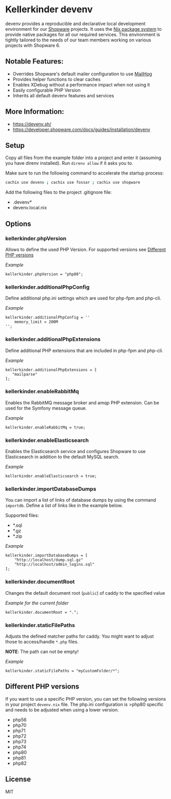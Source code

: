 # Kellerkinder devenv

devenv provides a reproducible and declarative local development environment for our [Shopware](https://www.shopware.com) projects.
It uses the [Nix package system](https://nixos.org/) to provide native packages for all our required services. This environment is
tightly tailored to the needs of our team members working on various projects with Shopware 6.

## Notable Features:
- Overrides Shopware's default mailer configuration to use [MailHog](https://github.com/mailhog/MailHog)
- Provides helper functions to clear caches
- Enables XDebug without a performance impact when not using it
- Easily configurable PHP Version
- Inherits all default devenv features and services

## More Information:
- https://devenv.sh/
- https://developer.shopware.com/docs/guides/installation/devenv

## Setup
Copy all files from the example folder into a project and enter it (assuming you have direnv installed). Run `direnv allow` if it asks you to.

Make sure to run the following command to accelerate the startup process:
```bash
cachix use devenv ; cachix use fossar ; cachix use shopware
```
Add the following files to the project .gitignore file:
- .devenv*
- devenv.local.nix

## Options

### kellerkinder.phpVersion
Allows to define the used PHP Version. For supported versions see [Different PHP versions](#different-php-versions)

*_Example_*
```
kellerkinder.phpVersion = "php80";
```

### kellerkinder.additionalPhpConfig
Define additional php.ini settings which are used for php-fpm and php-cli.

*_Example_*
```
kellerkinder.additionalPhpConfig = ''
    memory_limit = 200M
'';
```

### kellerkinder.additionalPhpExtensions
Define additional PHP extensions that are included in php-fpm and php-cli.

*_Example_*
```
kellerkinder.additionalPhpExtensions = [
   "mailparse"
];
```

### kellerkinder.enableRabbitMq
Enables the RabbitMQ message broker and amqp PHP extension. Can be used for the Symfony message queue.

*_Example_*
```
kellerkinder.enableRabbitMq = true;
```

### kellerkinder.enableElasticsearch
Enables the Elasticsearch service and configures Shopware to use Elasticsearch in addition to the default
MySQL search.

*_Example_*
```
kellerkinder.enableElasticsearch = true;
```

### kellerkinder.importDatabaseDumps

You can import a list of links of database dumps by using the command `importdb`.
Define a list of links like in the example below.

Supported files:
- *.sql
- *.gz
- *.zip

*_Example_*
```
kellerkinder.importDatabaseDumps = [
    "http://localhost/dump.sql.gz"
    "http://localhost/admin_logins.sql"
];
```

### kellerkinder.documentRoot
Changes the default document root (`public`) of caddy to the specified value

*_Example for the current folder_*
```
kellerkinder.documentRoot = ".";
```
### kellerkinder.staticFilePaths
Adjusts the defined matcher paths for caddy. You might want to adjust those to access/handle `*.php` files.

**NOTE**: The path can not be empty!

*_Example_*
```
kellerkinder.staticFilePaths = "myCustomFolder/*";
```

## Different PHP versions

If you want to use a specific PHP version, you can set the following versions
in your project `devenv.nix` file. The php.ini configuration is >php80 specific
and needs to be adjusted when using a lower version.

- php56
- php70
- php71
- php72
- php73
- php74
- php80
- php81
- php82

## License
MIT

